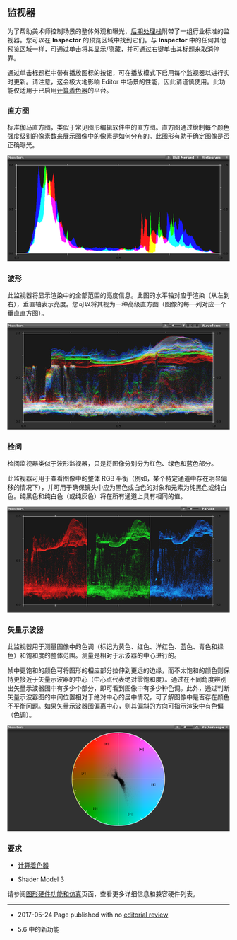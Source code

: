 ## 监视器

为了帮助美术师控制场景的整体外观和曝光，[后期处理栈](PostProcessing-Stack.html)附带了一组行业标准的监视器。您可以在 __Inspector__ 的预览区域中找到它们。与 __Inspector__ 中的任何其他预览区域一样，可通过单击将其显示/隐藏，并可通过右键单击其标题来取消停靠。

通过单击标题栏中带有播放图标的按钮，可在播放模式下启用每个监视器以进行实时更新。请注意，这会极大地影响 Editor 中场景的性能，因此请谨慎使用。此功能仅适用于已启用[计算着色器](ComputeShaders.html)的平台。

### 直方图

标准伽马直方图，类似于常见图形编辑软件中的直方图。直方图通过绘制每个颜色强度级别的像素数来展示图像中的像素是如何分布的。此图形有助于确定图像是否正确曝光。

![直方图 (Histogram) 监视器](../uploads/Main/PostProcessing-Monitors-0.png)

### 波形

此监视器将显示渲染中的全部范围的亮度信息。此图的水平轴对应于渲染（从左到右），垂直轴表示亮度。您可以将其视为一种高级直方图（图像的每一列对应一个垂直直方图）。

![波形 (Waveform) 监视器](../uploads/Main/PostProcessing-Monitors-1.jpg)

### 检阅

检阅监视器类似于波形监视器，只是将图像分别分为红色、绿色和蓝色部分。

此监视器可用于查看图像中的整体 RGB 平衡（例如，某个特定通道中存在明显偏移的情况下），并可用于确保镜头中应为黑色或白色的对象和元素为纯黑色或纯白色。纯黑色和纯白色（或纯灰色）将在所有通道上具有相同的值。

![检阅 (Parade) 监视器](../uploads/Main/PostProcessing-Monitors-2.jpg)

### 矢量示波器

此监视器用于测量图像中的色调（标记为黄色、红色、洋红色、蓝色、青色和绿色）和饱和度的整体范围。测量是相对于示波器的中心进行的。

帧中更饱和的颜色可将图形的相应部分拉伸到更远的边缘，而不太饱和的颜色则保持更接近于矢量示波器的中心（中心点代表绝对零饱和度）。通过在不同角度辨别出矢量示波器图中有多少个部分，即可看到图像中有多少种色调。此外，通过判断矢量示波器图的中间位置相对于绝对中心的居中情况，可了解图像中是否存在颜色不平衡问题。如果矢量示波器图偏离中心，则其偏斜的方向可指示渲染中有色偏（色调）。

![矢量示波器 (Vectorscope) 监视器](../uploads/Main/PostProcessing-Monitors-3.png)

### 要求

* [计算着色器](ComputeShaders.html)

* Shader Model 3

请参阅[图形硬件功能和仿真](GraphicsEmulation.html)页面，查看更多详细信息和兼容硬件列表。

---

* <span class="page-edit"> 2017-05-24  Page published with no [editorial review](DocumentationEditorialReview.html)
</span>

* <span class="page-history">5.6 中的新功能</span>
